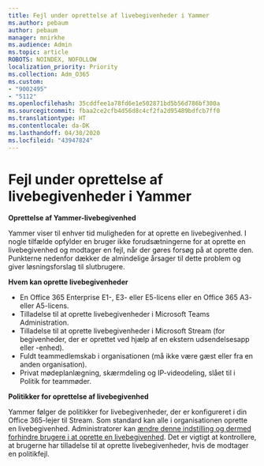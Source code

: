 ```yaml
---
title: Fejl under oprettelse af livebegivenheder i Yammer
ms.author: pebaum
author: pebaum
manager: mnirkhe
ms.audience: Admin
ms.topic: article
ROBOTS: NOINDEX, NOFOLLOW
localization_priority: Priority
ms.collection: Adm_O365
ms.custom:
- "9002495"
- "5112"
ms.openlocfilehash: 35cddfee1a78fd6e1e502871bd5b56d786bf300a
ms.sourcegitcommit: fbaa2ce2cfb4d56d8c4cf2fa2d95489bdfcb7ff0
ms.translationtype: HT
ms.contentlocale: da-DK
ms.lasthandoff: 04/30/2020
ms.locfileid: "43947824"
---
```

# <a name="live-events-in-yammer-creation-errors"></a>Fejl under oprettelse af livebegivenheder i Yammer

**Oprettelse af Yammer-livebegivenhed**

Yammer viser til enhver tid muligheden for at oprette en livebegivenhed. I nogle tilfælde opfylder en bruger ikke forudsætningerne for at oprette en livebegivenhed og modtager en fejl, når der gøres forsøg på at oprette den. Punkterne nedenfor dækker de almindelige årsager til dette problem og giver løsningsforslag til slutbrugere.

**Hvem kan oprette livebegivenheder**
- En Office 365 Enterprise E1-, E3- eller E5-licens eller en Office 365 A3- eller A5-licens.
- Tilladelse til at oprette livebegivenheder i Microsoft Teams Administration.
- Tilladelse til at oprette livebegivenheder i Microsoft Stream (for begivenheder, der er oprettet ved hjælp af en ekstern udsendelsesapp eller -enhed).
- Fuldt teammedlemskab i organisationen (må ikke være gæst eller fra en anden organisation).
- Privat mødeplanlægning, skærmdeling og IP-videodeling, slået til i Politik for teammøder.

**Politikker for oprettelse af livebegivenhed**

Yammer følger de politikker for livebegivenheder, der er konfigureret i din Office 365-lejer til Stream. Som standard kan alle i organisationen oprette en livebegivenhed. Administratorer kan [ændre denne indstilling og dermed forhindre brugere i at oprette en livebegivenhed](https://docs.microsoft.com/stream/live-event-administration#enabling-and-restricting-users-to-creating). Det er vigtigt at kontrollere, at brugerne har tilladelse til at oprette livebegivenheder, hvis de modtager en politikfejl.
